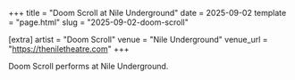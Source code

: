 +++
title = "Doom Scroll at Nile Underground"
date = 2025-09-02
template = "page.html"
slug = "2025-09-02-doom-scroll"

[extra]
artist = "Doom Scroll"
venue = "Nile Underground"
venue_url = "https://theniletheatre.com"
+++

Doom Scroll performs at Nile Underground.
